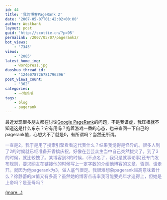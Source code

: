 ```yaml
---
id: 44
title: '我的博客PageRank 2'
date: '2007-05-07T01:42:02+00:00'
author: Westbank
layout: post
guid: 'http://scottie.cn/?p=95'
permalink: /2007/05/07/pagerank2/
bot_views:
    - '7345'
views:
    - '2085'
latest_home_img:
    - wordpress.jpg
duoshuo_thread_id:
    - '1246078726781796396'
post_views_count:
    - '362'
categories:
    - 一地鸡毛
tags:
    - blog
    - pagerank
---
```


最近发现很多朋友都在讨论[Google PageRank](http://www.kreny.com/pagerank_cn.htm)的问题，不是我谦虚，我压根就不知道这是什么东东？它有用吗？抱着游戏一番的心态，也来查阅一下自己的pagerank值，心想大不了就是0，有所谓吗？当然无所谓。

<span style="color: #8080c0">一查是2。我于是用了搜索引擎看看这代表什么？结果我觉得是怪异的。很多人到了2的时候就已经准备开香槟庆祝，好像在芸芸众生当中自己突然拔尖了。到了3的时候，就比较拽了。某博客到3的时候，(不点名了，我只是就事论事)还专门发布规则，要求网友在链接他的时候写上一定字数的介绍他博客的文章，否则，请走开。就因为他pagerank为3，做人底气很足。我很难想象pagerank越高意味着什么？徐静蕾的pr值又有多高？虽然她的博客点击率我可能要光年才追得上，但她是上帝吗？是圣母吗？</span>

 [<span aria-label="Continue reading 我的博客PageRank 2">(more…)</span>](http://farbank.net/2007/05/07/pagerank2/#more-44)